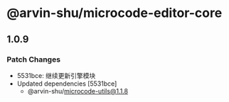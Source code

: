 # @arvin-shu/microcode-editor-core

## 1.0.9

### Patch Changes

- 5531bce: 继续更新引擎模块
- Updated dependencies [5531bce]
  - @arvin-shu/microcode-utils@1.1.8
